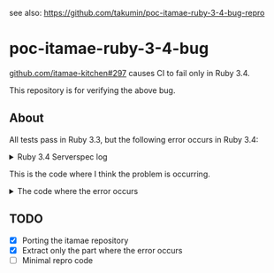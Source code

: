 see also: https://github.com/takumin/poc-itamae-ruby-3-4-bug-repro

# poc-itamae-ruby-3-4-bug

[github.com/itamae-kitchen#297](https://github.com/itamae-kitchen/itamae/pull/297) causes CI to fail only in Ruby 3.4.

This repository is for verifying the above bug.

## About

All tests pass in Ruby 3.3, but the following error occurs in Ruby 3.4:

<details>

<summary>Ruby 3.4 Serverspec log</summary>

### Ruby 3.4 Serverspec log

```
File "/tmp/file_edit_with_content_change_updates_timestamp"
  mtime
    is expected to be > 2016-05-02T01:23:45+00:00 (FAILED - 1)
```

```
File "/tmp/file_with_content_change_updates_timestamp"
  mtime
    is expected to be > 2016-05-01T01:23:45+00:00 (FAILED - 2)
```

```
Failures:

  1) File "/tmp/file_edit_with_content_change_updates_timestamp" mtime is expected to be > 2016-05-02T01:23:45+00:00
     Failure/Error: its(:mtime) { should be > DateTime.iso8601("2016-05-02T01:23:45Z") }
       expected: > #<DateTime: 2016-05-02T01:23:45+00:00 ((2457511j,5025s,0n),+0s,2299161j)>
            got:   #<DateTime: 1980-01-02T09:00:00+09:00 ((2444241j,0s,0n),+32400s,2299161j)>

     # ./spec/integration/default_spec.rb:287:in 'block (2 levels) in <top (required)>'

  2) File "/tmp/file_with_content_change_updates_timestamp" mtime is expected to be > 2016-05-01T01:23:45+00:00
     Failure/Error: its(:mtime) { should be > DateTime.iso8601("2016-05-01T01:23:45Z") }
       expected: > #<DateTime: 2016-05-01T01:23:45+00:00 ((2457510j,5025s,0n),+0s,2299161j)>
            got:   #<DateTime: 1980-01-02T09:00:00+09:00 ((2444241j,0s,0n),+32400s,2299161j)>

     # ./spec/integration/default_spec.rb:319:in 'block (2 levels) in <top (required)>'

Finished in 3.06 seconds (files took 0.23664 seconds to load)
153 examples, 2 failures, 2 pending

Failed examples:

rspec ./spec/integration/default_spec.rb:287 # File "/tmp/file_edit_with_content_change_updates_timestamp" mtime is expected to be > 2016-05-02T01:23:45+00:00
rspec ./spec/integration/default_spec.rb:319 # File "/tmp/file_with_content_change_updates_timestamp" mtime is expected to be > 2016-05-01T01:23:45+00:00
```

</details>

This is the code where I think the problem is occurring.

<details>

<summary>The code where the error occurs</summary>

### The code where the error occurs

[itamae/spec/integration/recipes/default.rb#L458-L465](https://github.com/itamae-kitchen/itamae/blob/57dfb50d93c836e77911bf3a592be8bd56ec21ba/spec/integration/recipes/default.rb#L458-L465)

```ruby:itamae/spec/integration/recipes/default.rb
execute "f=/tmp/file_edit_with_content_change_updates_timestamp && echo 'Hello, world' > $f && touch -d 2016-05-02T01:23:45Z $f"

file "/tmp/file_edit_with_content_change_updates_timestamp" do
  action :edit
  block do |content|
    content.gsub!('world', 'Itamae')
  end
end
```

[itamae/spec/integration/recipes/default.rb#L498-L502](https://github.com/itamae-kitchen/itamae/blob/57dfb50d93c836e77911bf3a592be8bd56ec21ba/spec/integration/recipes/default.rb#L498-L502)

```ruby:itamae/spec/integration/recipes/default.rb
execute "f=/tmp/file_edit_with_content_change_updates_timestamp && echo 'Hello, world' > $f && touch -d 2016-05-02T01:23:45Z $f"

file "/tmp/file_edit_with_content_change_updates_timestamp" do
  action :edit
  block do |content|
    content.gsub!('world', 'Itamae')
  end
end
```

[itamae/spec/integration/default_spec.ruby#L275-L277](https://github.com/itamae-kitchen/itamae/blob/57dfb50d93c836e77911bf3a592be8bd56ec21ba/spec/integration/default_spec.rb#L275-L277)

```ruby:itamae/spec/integration/default_spec.ruby
describe file('/tmp/file_edit_with_content_change_updates_timestamp') do
  its(:mtime) { should be > DateTime.iso8601("2016-05-02T01:23:45Z") }
end
```

[itamae/spec/integration/default_spec.ruby#L307-L309](https://github.com/itamae-kitchen/itamae/blob/57dfb50d93c836e77911bf3a592be8bd56ec21ba/spec/integration/default_spec.rb#L307-L309)

```ruby:itamae/spec/integration/default_spec.ruby
describe file('/tmp/file_with_content_change_updates_timestamp') do
  its(:mtime) { should be > DateTime.iso8601("2016-05-01T01:23:45Z") }
end
```

</details>

## TODO

- [x] Porting the itamae repository
- [x] Extract only the part where the error occurs
- [ ] Minimal repro code
